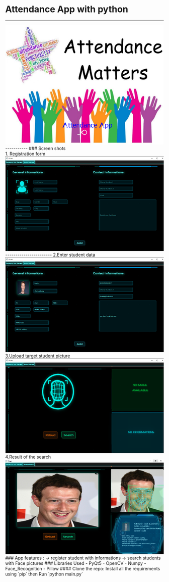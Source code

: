 # Attendance App with python
--------
<img src="./Attendance app/1.png" alt="index1"/>
-----------
### Screen shots <br/>
1. Registration form
 <img src="./Attendance app/2.png" alt="index2" height="300px"/><br/>
 -----------------------
 2.Enter student data
  <img src="./Attendance app/3.png" alt="index3" height="300px"/><br/>
  3.Upload target student picture
    <img src="./Attendance app/4.png" alt="index4" height="300px"/><br/>
    4.Result of the search
      <img src="./Attendance app/5.png" alt="index5" height="300px"/><br/>
### App features :
-> register student with informations
-> search students with Face pictures
### Libraries Used 
- PyQt5
- OpenCV
- Numpy
- Face_Recognition
- Pillow
#### Clone the repo:
Install all the requirements using `pip` then Run `python main.py` <br/>
